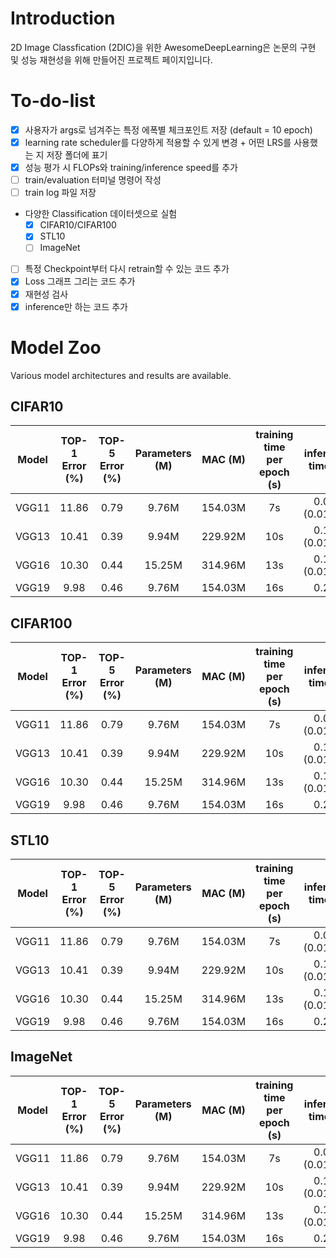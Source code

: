 # Introduction
2D Image Classfication (2DIC)을 위한 AwesomeDeepLearning은 논문의 구현 및 성능 재현성을 위해 만들어진 프로젝트 페이지입니다.

# To-do-list
- [X] 사용자가 args로 넘겨주는 특정 에폭별 체크포인트 저장 (default = 10 epoch)
- [X] learning rate scheduler를 다양하게 적용할 수 있게 변경 + 어떤 LRS를 사용했는 지 저장 폴더에 표기
- [X] 성능 평가 시 FLOPs와 training/inference speed를 추가
- [ ] train/evaluation 터미널 명령어 작성
- [ ] train log 파일 저장
- 다양한 Classification 데이터셋으로 실험
    - [X] CIFAR10/CIFAR100
    - [X] STL10
    - [ ] ImageNet
- [ ] 특정 Checkpoint부터 다시 retrain할 수 있는 코드 추가
- [X] Loss 그래프 그리는 코드 추가
- [X] 재현성 검사
- [X] inference만 하는 코드 추가

# Model Zoo

Various model architectures and results are available.

## CIFAR10

|Model|TOP-1 Error (%)|TOP-5 Error (%)|Parameters (M)|MAC (M)|training time per epoch (s)|inference time (s)|
|:------:|:---:|:---:|:---:|:---:|:---:|:---:|
|VGG11|11.86|0.79|9.76M|154.03M|7s|0.09s (0.0115s)|
|VGG13|10.41|0.39|9.94M|229.92M|10s|0.13s (0.0162s)|
|VGG16|10.30|0.44|15.25M|314.96M|13s|0.17s (0.0197s)|
|VGG19|9.98 |0.46|9.76M|154.03M|16s|0.21s|

## CIFAR100

|Model|TOP-1 Error (%)|TOP-5 Error (%)|Parameters (M)|MAC (M)|training time per epoch (s)|inference time (s)|
|:------:|:---:|:---:|:---:|:---:|:---:|:---:|
|VGG11|11.86|0.79|9.76M|154.03M|7s|0.09s (0.0115s)|
|VGG13|10.41|0.39|9.94M|229.92M|10s|0.13s (0.0162s)|
|VGG16|10.30|0.44|15.25M|314.96M|13s|0.17s (0.0197s)|
|VGG19|9.98 |0.46|9.76M|154.03M|16s|0.21s|

## STL10

|Model|TOP-1 Error (%)|TOP-5 Error (%)|Parameters (M)|MAC (M)|training time per epoch (s)|inference time (s)|
|:------:|:---:|:---:|:---:|:---:|:---:|:---:|
|VGG11|11.86|0.79|9.76M|154.03M|7s|0.09s (0.0115s)|
|VGG13|10.41|0.39|9.94M|229.92M|10s|0.13s (0.0162s)|
|VGG16|10.30|0.44|15.25M|314.96M|13s|0.17s (0.0197s)|
|VGG19|9.98 |0.46|9.76M|154.03M|16s|0.21s|

## ImageNet

|Model|TOP-1 Error (%)|TOP-5 Error (%)|Parameters (M)|MAC (M)|training time per epoch (s)|inference time (s)|
|:------:|:---:|:---:|:---:|:---:|:---:|:---:|
|VGG11|11.86|0.79|9.76M|154.03M|7s|0.09s (0.0115s)|
|VGG13|10.41|0.39|9.94M|229.92M|10s|0.13s (0.0162s)|
|VGG16|10.30|0.44|15.25M|314.96M|13s|0.17s (0.0197s)|
|VGG19|9.98 |0.46|9.76M|154.03M|16s|0.21s|
